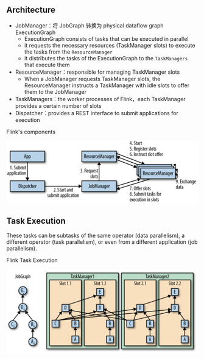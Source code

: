 ## Architecture

- JobManager：将 JobGraph 转换为 physical dataflow graph ExecutionGraph
  - ExecutionGraph consists of tasks that can be executed in parallel
  - it requests the necessary resources (TaskManager slots) to execute the tasks from the `ResourceManager`
  - it distributes the tasks of the ExecutionGraph to the `TaskManagers` that execute them
- ResourceManager：responsible for managing TaskManager slots
  - When a JobManager requests TaskManager slots, the ResourceManager instructs a TaskManager with idle slots to offer them to the JobManager
- TaskManagers：the worker processes of Flink，each TaskManager provides a certain number of slots
- Dispatcher：provides a REST interface to submit applications for execution

<summary>Flink's components</summary>

![](./images/flink-components.png)

## Task Execution

These tasks can be subtasks of the same operator (data parallelism), a different operator (task parallelism), or even from a different application (job parallelism).

<summary>Flink Task Execution</summary>

![](./images/task-execution.png)

